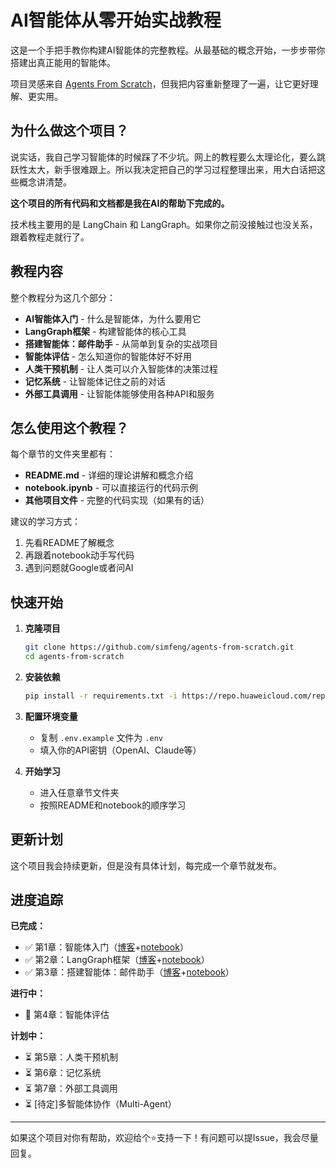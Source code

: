 # AI智能体从零开始实战教程

这是一个手把手教你构建AI智能体的完整教程。从最基础的概念开始，一步步带你搭建出真正能用的智能体。

项目灵感来自 [Agents From Scratch](https://github.com/langchain-ai/agents-from-scratch)，但我把内容重新整理了一遍，让它更好理解、更实用。

## 为什么做这个项目？

说实话，我自己学习智能体的时候踩了不少坑。网上的教程要么太理论化，要么跳跃性太大，新手很难跟上。所以我决定把自己的学习过程整理出来，用大白话把这些概念讲清楚。

**这个项目的所有代码和文档都是我在AI的帮助下完成的。**

技术栈主要用的是 LangChain 和 LangGraph。如果你之前没接触过也没关系，跟着教程走就行了。


## 教程内容

整个教程分为这几个部分：

- **AI智能体入门** - 什么是智能体，为什么要用它
- **LangGraph框架** - 构建智能体的核心工具
- **搭建智能体：邮件助手** - 从简单到复杂的实战项目
- **智能体评估** - 怎么知道你的智能体好不好用
- **人类干预机制** - 让人类可以介入智能体的决策过程
- **记忆系统** - 让智能体记住之前的对话
- **外部工具调用** - 让智能体能够使用各种API和服务

## 怎么使用这个教程？

每个章节的文件夹里都有：
- **README.md** - 详细的理论讲解和概念介绍
- **notebook.ipynb** - 可以直接运行的代码示例
- **其他项目文件** - 完整的代码实现（如果有的话）

建议的学习方式：
1. 先看README了解概念
2. 再跟着notebook动手写代码
3. 遇到问题就Google或者问AI

## 快速开始

1. **克隆项目**
   ```bash
   git clone https://github.com/simfeng/agents-from-scratch.git
   cd agents-from-scratch
   ```

2. **安装依赖**
   ```bash
   pip install -r requirements.txt -i https://repo.huaweicloud.com/repository/pypi/simple/
   ```

3. **配置环境变量**
   - 复制 `.env.example` 文件为 `.env`
   - 填入你的API密钥（OpenAI、Claude等）

4. **开始学习**
   - 进入任意章节文件夹
   - 按照README和notebook的顺序学习

## 更新计划

这个项目我会持续更新，但是没有具体计划，每完成一个章节就发布。

## 进度追踪

**已完成：**
- ✅ 第1章：智能体入门（[博客](./01-agents-intro/README.md)+[notebook](./01-agents-intro/notebook.ipynb)）
- ✅ 第2章：LangGraph框架（[博客](./02-langgraph-intro/README.md)+[notebook](./02-langgraph-intro/notebook.ipynb)）
- ✅ 第3章：搭建智能体：邮件助手（[博客](./03-building-agents/README.md)+[notebook](./03-building-agents/notebook.ipynb)）

**进行中：**
- 🚧 第4章：智能体评估

**计划中：**
- ⏳ 第5章：人类干预机制
- ⏳ 第6章：记忆系统
- ⏳ 第7章：外部工具调用
- ⏳ [待定]多智能体协作（Multi-Agent）

---

如果这个项目对你有帮助，欢迎给个⭐️支持一下！有问题可以提Issue，我会尽量回复。

